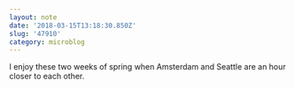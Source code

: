 ```yaml
---
layout: note
date: '2018-03-15T13:18:30.850Z'
slug: '47910'
category: microblog
---
```

I enjoy these two weeks of spring when Amsterdam and Seattle are an hour closer to each other.
